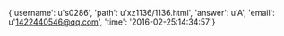 {'username': u's0286', 'path': u'xz1136/1136.html', 'answer': u'A', 'email': u'1422440546@qq.com', 'time': '2016-02-25:14:34:57'}